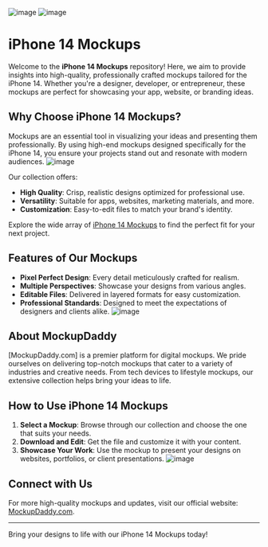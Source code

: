 ![image](https://github.com/user-attachments/assets/dab2c617-36e9-4f5a-b8e4-adab29b8d623)
![image](https://github.com/user-attachments/assets/99cc9178-cff8-4f3b-92ae-a9a9ac2a66a7)

# iPhone 14 Mockups

Welcome to the **iPhone 14 Mockups** repository! Here, we aim to provide insights into high-quality, professionally crafted mockups tailored for the iPhone 14. Whether you're a designer, developer, or entrepreneur, these mockups are perfect for showcasing your app, website, or branding ideas.

## Why Choose iPhone 14 Mockups?

Mockups are an essential tool in visualizing your ideas and presenting them professionally. By using high-end mockups designed specifically for the iPhone 14, you ensure your projects stand out and resonate with modern audiences.
![image](https://github.com/user-attachments/assets/dda10d12-ea4c-4b44-a633-43539608eb3e)

Our collection offers:

- **High Quality**: Crisp, realistic designs optimized for professional use.
- **Versatility**: Suitable for apps, websites, marketing materials, and more.
- **Customization**: Easy-to-edit files to match your brand's identity.

Explore the wide array of [iPhone 14 Mockups](https://www.mockupdaddy.com/iphone-14-mockup) to find the perfect fit for your next project.

## Features of Our Mockups

- **Pixel Perfect Design**: Every detail meticulously crafted for realism.
- **Multiple Perspectives**: Showcase your designs from various angles.
- **Editable Files**: Delivered in layered formats for easy customization.
- **Professional Standards**: Designed to meet the expectations of designers and clients alike.
![image](https://github.com/user-attachments/assets/e3d86213-09eb-4787-924e-9c2c69626e8b)

## About MockupDaddy

[MockupDaddy.com] is a premier platform for digital mockups. We pride ourselves on delivering top-notch mockups that cater to a variety of industries and creative needs. From tech devices to lifestyle mockups, our extensive collection helps bring your ideas to life.

## How to Use iPhone 14 Mockups

1. **Select a Mockup**: Browse through our collection and choose the one that suits your needs.
2. **Download and Edit**: Get the file and customize it with your content.
3. **Showcase Your Work**: Use the mockup to present your designs on websites, portfolios, or client presentations.
![image](https://github.com/user-attachments/assets/93bc452b-2d39-4f8b-a9ed-23ba84e8deca)

## Connect with Us

For more high-quality mockups and updates, visit our official website: [MockupDaddy.com](https://www.mockupdaddy.com).

---

Bring your designs to life with our iPhone 14 Mockups today!
